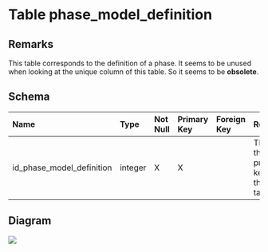 # Table phase\_model\_definition #
## Remarks ##
This table corresponds to the definition of a phase. It seems to be unused when looking at the unique column of this table. So it seems to be **obsolete**.

## Schema ##
| **Name** | **Type** | **Not Null** | **Primary Key** | **Foreign Key** | **Remarks** |
|:---------|:---------|:-------------|:----------------|:----------------|:------------|
| id\_phase\_model\_definition | integer  | X            | X               |                 | This is the primary key of the table. |

## Diagram ##
<img src='http://www.sigmah.org/svg_load.php?file=http://sigma-h.googlecode.com/svn/wiki/diagrams/phase_model_definition.svg' />
